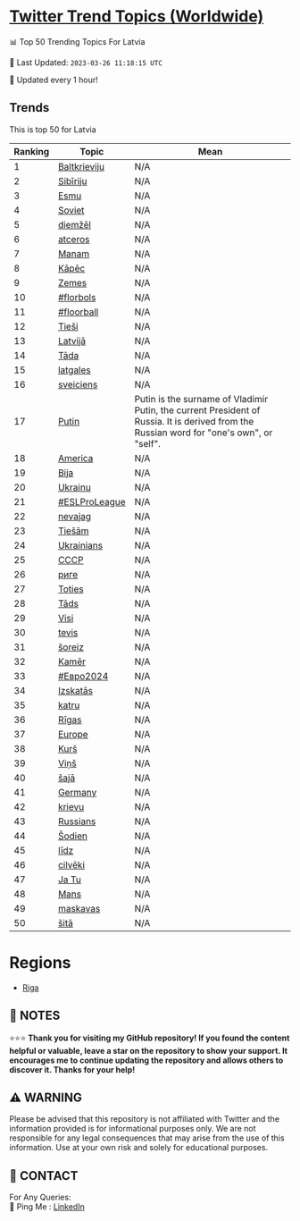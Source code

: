 [Twitter Trend Topics (Worldwide)](https://github.com/ErcinDedeoglu/Twitter-Trend-Topics)
==========


📊 Top 50 Trending Topics For Latvia

📆 Last Updated: `2023-03-26 11:18:15 UTC`

🔧 Updated every 1 hour!


## Trends

This is top 50 for Latvia

| Ranking | Topic | Mean |
| ------- | ------------ | ------------ |
| 1 | [Baltkrieviju](http://twitter.com/search?q=Baltkrieviju) | N/A |
| 2 | [Sibīriju](http://twitter.com/search?q=Sib%c4%abriju) | N/A |
| 3 | [Esmu](http://twitter.com/search?q=Esmu) | N/A |
| 4 | [Soviet](http://twitter.com/search?q=Soviet) | N/A |
| 5 | [diemžēl](http://twitter.com/search?q=diem%c5%be%c4%93l) | N/A |
| 6 | [atceros](http://twitter.com/search?q=atceros) | N/A |
| 7 | [Manam](http://twitter.com/search?q=Manam) | N/A |
| 8 | [Kāpēc](http://twitter.com/search?q=K%c4%81p%c4%93c) | N/A |
| 9 | [Zemes](http://twitter.com/search?q=Zemes) | N/A |
| 10 | [#florbols](http://twitter.com/search?q=%23florbols) | N/A |
| 11 | [#floorball](http://twitter.com/search?q=%23floorball) | N/A |
| 12 | [Tieši](http://twitter.com/search?q=Tie%c5%a1i) | N/A |
| 13 | [Latvijā](http://twitter.com/search?q=Latvij%c4%81) | N/A |
| 14 | [Tāda](http://twitter.com/search?q=T%c4%81da) | N/A |
| 15 | [latgales](http://twitter.com/search?q=latgales) | N/A |
| 16 | [sveiciens](http://twitter.com/search?q=sveiciens) | N/A |
| 17 | [Putin](http://twitter.com/search?q=Putin) | Putin is the surname of Vladimir Putin, the current President of Russia. It is derived from the Russian word for "one's own", or "self". |
| 18 | [America](http://twitter.com/search?q=America) | N/A |
| 19 | [Bija](http://twitter.com/search?q=Bija) | N/A |
| 20 | [Ukrainu](http://twitter.com/search?q=Ukrainu) | N/A |
| 21 | [#ESLProLeague](http://twitter.com/search?q=%23ESLProLeague) | N/A |
| 22 | [nevajag](http://twitter.com/search?q=nevajag) | N/A |
| 23 | [Tiešām](http://twitter.com/search?q=Tie%c5%a1%c4%81m) | N/A |
| 24 | [Ukrainians](http://twitter.com/search?q=Ukrainians) | N/A |
| 25 | [СССР](http://twitter.com/search?q=%d0%a1%d0%a1%d0%a1%d0%a0) | N/A |
| 26 | [риге](http://twitter.com/search?q=%d1%80%d0%b8%d0%b3%d0%b5) | N/A |
| 27 | [Toties](http://twitter.com/search?q=Toties) | N/A |
| 28 | [Tāds](http://twitter.com/search?q=T%c4%81ds) | N/A |
| 29 | [Visi](http://twitter.com/search?q=Visi) | N/A |
| 30 | [tevis](http://twitter.com/search?q=tevis) | N/A |
| 31 | [šoreiz](http://twitter.com/search?q=%c5%a1oreiz) | N/A |
| 32 | [Kamēr](http://twitter.com/search?q=Kam%c4%93r) | N/A |
| 33 | [#Евро2024](http://twitter.com/search?q=%23%d0%95%d0%b2%d1%80%d0%be2024) | N/A |
| 34 | [Izskatās](http://twitter.com/search?q=Izskat%c4%81s) | N/A |
| 35 | [katru](http://twitter.com/search?q=katru) | N/A |
| 36 | [Rīgas](http://twitter.com/search?q=R%c4%abgas) | N/A |
| 37 | [Europe](http://twitter.com/search?q=Europe) | N/A |
| 38 | [Kurš](http://twitter.com/search?q=Kur%c5%a1) | N/A |
| 39 | [Viņš](http://twitter.com/search?q=Vi%c5%86%c5%a1) | N/A |
| 40 | [šajā](http://twitter.com/search?q=%c5%a1aj%c4%81) | N/A |
| 41 | [Germany](http://twitter.com/search?q=Germany) | N/A |
| 42 | [krievu](http://twitter.com/search?q=krievu) | N/A |
| 43 | [Russians](http://twitter.com/search?q=Russians) | N/A |
| 44 | [Šodien](http://twitter.com/search?q=%c5%a0odien) | N/A |
| 45 | [līdz](http://twitter.com/search?q=l%c4%abdz) | N/A |
| 46 | [cilvēki](http://twitter.com/search?q=cilv%c4%93ki) | N/A |
| 47 | [Ja Tu](http://twitter.com/search?q=Ja+Tu) | N/A |
| 48 | [Mans](http://twitter.com/search?q=Mans) | N/A |
| 49 | [maskavas](http://twitter.com/search?q=maskavas) | N/A |
| 50 | [šitā](http://twitter.com/search?q=%c5%a1it%c4%81) | N/A |



# Regions

* [Riga](</Latvia/Riga.md>)



## 📝 NOTES

⭐⭐⭐ **Thank you for visiting my GitHub repository! If you found the content helpful or valuable, leave a star on the repository to show your support. It encourages me to continue updating the repository and allows others to discover it. Thanks for your help!**


## ⚠️ WARNING

Please be advised that this repository is not affiliated with Twitter and the information provided is for informational purposes only. We are not responsible for any legal consequences that may arise from the use of this information. Use at your own risk and solely for educational purposes.


## 📨 CONTACT

 For Any Queries:  
            🏓 Ping Me : [LinkedIn](https://www.linkedin.com/in/ercindedeoglu/)
